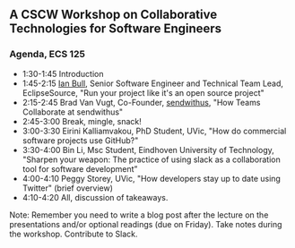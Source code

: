 ## A CSCW Workshop on Collaborative Technologies for Software Engineers 

### Agenda, ECS 125

* 1:30-1:45  Introduction
* 1:45-2:15  [Ian Bull](https://www.google.ca/url?sa=t&rct=j&q=&esrc=s&source=web&cd=1&cad=rja&uact=8&ved=0CB0QFjAAahUKEwj1paXw9cfIAhURVIgKHfD6AAU&url=http%3A%2F%2Feclipsesource.com%2Fblogs%2Fauthor%2Firbull%2F&usg=AFQjCNHtfMVtAOwzbtMzxUhaFQHWxwIICw&sig2=-Irs1keysK94zFFKTKWbjw), Senior Software Engineer and Technical Team Lead, EclipseSource, "Run your project like it's an open source project"
* 2:15-2:45  Brad Van Vugt, Co-Founder, [sendwithus](https://www.sendwithus.com/), "How Teams Collaborate at sendwithus"
* 2:45-3:00  Break, mingle, snack!
* 3:00-3:30  Eirini Kalliamvakou, PhD Student, UVic, "How do commercial software projects use GitHub?"
* 3:30-4:00  Bin Li,  Msc Student, Eindhoven University of Technology, "Sharpen your weapon: The practice of using slack as a collaboration tool for software development”
* 4:00-4:10  Peggy Storey, UVic, "How developers stay up to date using Twitter"  (brief overview)
* 4:10-4:20  All, discussion of takeaways. 

Note:  Remember you need to write a blog post after the lecture on the presentations and/or optional readings (due on Friday).  Take notes during the workshop.  Contribute to Slack. 
